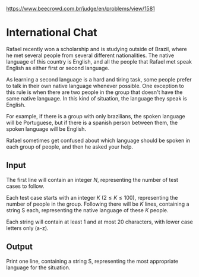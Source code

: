 https://www.beecrowd.com.br/judge/en/problems/view/1581

# International Chat

Rafael recently won a scholarship and is studying outside of Brazil, where he
met several people from several different nationalities. The native language
of this country is English, and all the people that Rafael met speak English
as either first or second language.

As learning a second language is a hard and tiring task, some people prefer to
talk in their own native language whenever possible. One exception to this
rule is when there are two people in the group that doesn't have the same
native language. In this kind of situation, the language they speak is
English.

For example, if there is a group with only brazilians, the spoken language
will be Portuguese, but if there is a spanish person between them, the spoken
language will be English.

Rafael sometimes get confused about which language should be spoken in each
group of people, and then he asked your help.

## Input

The first line will contain an integer $N$, representing the number of test
cases to follow.

Each test case starts with an integer $K$ ($2 \leq K \leq 100$), representing
the number of people in the group. Following there will be $K$ lines,
containing a string S each, representing the native language of these $K$
people.

Each string will contain at least 1 and at most 20 characters, with lower case
letters only (a-z).

## Output

Print one line, containing a string S, representing the most appropriate
language for the situation.
